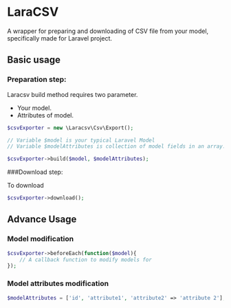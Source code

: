 # LaraCSV

A wrapper for preparing and downloading of CSV file from your model, specifically made for Laravel project.

## Basic usage

### Preparation step:

Laracsv build method requires two parameter.
+ Your model.
+ Attributes of model.

```php
$csvExporter = new \Laracsv\Csv\Export();

// Variable $model is your typical Laravel Model
// Variable $modelAttributes is collection of model fields in an array.

$csvExporter->build($model, $modelAttributes);
```

###Download step:

To download
```php
$csvExporter->download();
```


## Advance Usage

### Model modification

```php
$csvExporter->beforeEach(function($model){
    // A callback function to modify models for
});
```

### Model attributes modification

```php
$modelAttributes = ['id', 'attribute1', 'attribute2' => 'attribute 2'];
```
